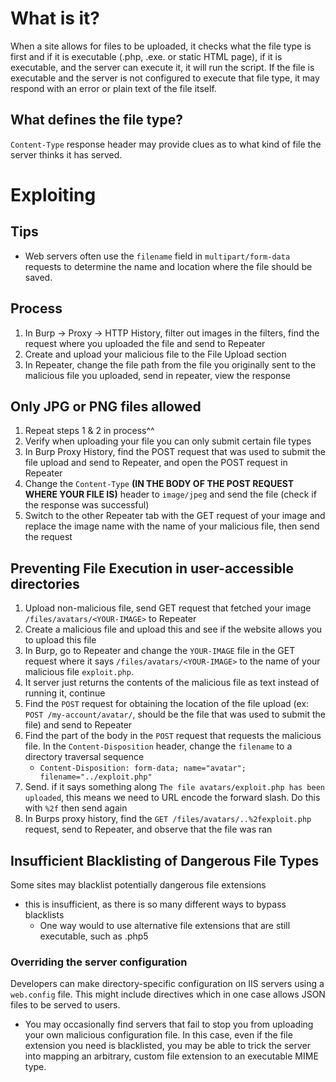 # What is it?
When a site allows for files to be uploaded, it checks what the file type is first and if it is executable (.php, .exe. or static HTML page), if it is executable, and the server can execute it, it will run the script. If the file is executable and the server is not configured to execute that file type, it may respond with an error or plain text of the file itself.
## What defines the file type?
`Content-Type` response header may provide clues as to what kind of file the server thinks it has served.
# Exploiting
## Tips
- Web servers often use the `filename` field in `multipart/form-data` requests to determine the name and location where the file should be saved.
## Process
1. In Burp -> Proxy -> HTTP History, filter out images in the filters, find the request where you uploaded the file and send to Repeater
2. Create and upload your malicious file to the File Upload section
3. In Repeater, change the file path from the file you originally sent to the malicious file you uploaded, send in repeater, view the response
## Only JPG or PNG files allowed
1. Repeat steps 1 & 2 in process^^
2. Verify when uploading your file you can only submit certain file types
3. In Burp Proxy History, find the POST request that was used to submit the file upload and send to Repeater, and open the POST request in Repeater
4. Change the `Content-Type` **(IN THE BODY OF THE POST REQUEST WHERE YOUR FILE IS)** header to `image/jpeg` and send the file (check if the response was successful)
5. Switch to the other Repeater tab with the GET request of your image and replace the image name with the name of your malicious file, then send the request
## Preventing File Execution in user-accessible directories
1. Upload non-malicious file, send GET request that fetched your image `/files/avatars/<YOUR-IMAGE>` to Repeater
2. Create a malicious file and upload this and see if the website allows you to upload this file
3. In Burp, go to Repeater and change the `YOUR-IMAGE` file in the GET request where it says `/files/avatars/<YOUR-IMAGE>` to the name of your malicious file `exploit.php`.
4. It server just returns the contents of the malicious file as text instead of running it, continue
5. Find the `POST` request for obtaining the location of the file upload (ex: `POST /my-account/avatar/`, should be the file that was used to submit the file) and send to Repeater
6. Find the part of the body in the `POST` request that requests the malicious file. In the `Content-Disposition` header, change the `filename` to a directory traversal sequence
	- `Content-Disposition: form-data; name="avatar"; filename="../exploit.php"`
7. Send. if it says something along `The file avatars/exploit.php has been uploaded`, this means we need to URL encode the forward slash. Do this with `%2f` then send again
8. In Burps proxy history, find the `GET /files/avatars/..%2fexploit.php` request, send to Repeater, and observe that the file was ran
## Insufficient Blacklisting of Dangerous File Types
Some sites may blacklist potentially dangerous file extensions
- this is insufficient, as there is so many different ways to bypass blacklists
	- One way would to use alternative file extensions that are still executable, such as .php5
### Overriding the server configuration
Developers can make directory-specific configuration on IIS servers using a `web.config` file. This might include directives which in one case allows JSON files to be served to users.
- You may occasionally find servers that fail to stop you from uploading your own malicious configuration file. In this case, even if the file extension you need is blacklisted, you may be able to trick the server into mapping an arbitrary, custom file extension to an executable MIME type.
